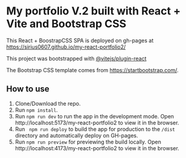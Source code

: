 # My portfolio V.2 built with React + Vite and Bootstrap CSS

This React + BoostrapCSS SPA is deployed on gh-pages at https://sirius0607.github.io/my-react-portfolio2/

This project was bootstrapped with [@vitejs/plugin-react](https://github.com/vitejs/vite-plugin-react/blob/main/packages/plugin-react/README.md)

The Bootstrap CSS template comes from https://startbootstrap.com/.

## How to use
1. Clone/Download the repo.
2. Run  ``` npm install ```.
4. Run ```npm run dev``` to run the app in the development mode. Open http://localhost:5173/my-react-portfolio2 to view it in the browser.
5. Run ``` npm run deploy``` to build the app for production to the `/dist` directory and automatically deploy on GH-pages.
6. Run ```npm run preview```  for previewing the build locally. Open http://localhost:4173/my-react-portfolio2 to view it in the browser.